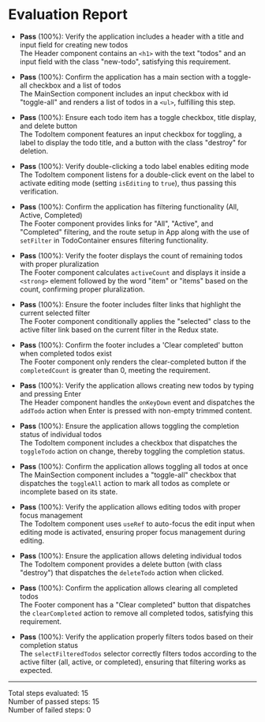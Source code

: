# Evaluation Report

- **Pass** (100%): Verify the application includes a header with a title and input field for creating new todos  
  The Header component contains an <code>&lt;h1&gt;</code> with the text "todos" and an input field with the class "new-todo", satisfying this requirement.

- **Pass** (100%): Confirm the application has a main section with a toggle-all checkbox and a list of todos  
  The MainSection component includes an input checkbox with id "toggle-all" and renders a list of todos in a <code>&lt;ul&gt;</code>, fulfilling this step.

- **Pass** (100%): Ensure each todo item has a toggle checkbox, title display, and delete button  
  The TodoItem component features an input checkbox for toggling, a label to display the todo title, and a button with the class "destroy" for deletion.

- **Pass** (100%): Verify double-clicking a todo label enables editing mode  
  The TodoItem component listens for a double-click event on the label to activate editing mode (setting <code>isEditing</code> to <code>true</code>), thus passing this verification.

- **Pass** (100%): Confirm the application has filtering functionality (All, Active, Completed)  
  The Footer component provides links for "All", "Active", and "Completed" filtering, and the route setup in App along with the use of <code>setFilter</code> in TodoContainer ensures filtering functionality.

- **Pass** (100%): Verify the footer displays the count of remaining todos with proper pluralization  
  The Footer component calculates <code>activeCount</code> and displays it inside a <code>&lt;strong&gt;</code> element followed by the word "item" or "items" based on the count, confirming proper pluralization.

- **Pass** (100%): Ensure the footer includes filter links that highlight the current selected filter  
  The Footer component conditionally applies the "selected" class to the active filter link based on the current filter in the Redux state.

- **Pass** (100%): Confirm the footer includes a 'Clear completed' button when completed todos exist  
  The Footer component only renders the clear-completed button if the <code>completedCount</code> is greater than 0, meeting the requirement.

- **Pass** (100%): Verify the application allows creating new todos by typing and pressing Enter  
  The Header component handles the <code>onKeyDown</code> event and dispatches the <code>addTodo</code> action when Enter is pressed with non-empty trimmed content.

- **Pass** (100%): Ensure the application allows toggling the completion status of individual todos  
  The TodoItem component includes a checkbox that dispatches the <code>toggleTodo</code> action on change, thereby toggling the completion status.

- **Pass** (100%): Confirm the application allows toggling all todos at once  
  The MainSection component includes a "toggle-all" checkbox that dispatches the <code>toggleAll</code> action to mark all todos as complete or incomplete based on its state.

- **Pass** (100%): Verify the application allows editing todos with proper focus management  
  The TodoItem component uses <code>useRef</code> to auto-focus the edit input when editing mode is activated, ensuring proper focus management during editing.

- **Pass** (100%): Ensure the application allows deleting individual todos  
  The TodoItem component provides a delete button (with class "destroy") that dispatches the <code>deleteTodo</code> action when clicked.

- **Pass** (100%): Confirm the application allows clearing all completed todos  
  The Footer component has a "Clear completed" button that dispatches the <code>clearCompleted</code> action to remove all completed todos, satisfying this requirement.

- **Pass** (100%): Verify the application properly filters todos based on their completion status  
  The <code>selectFilteredTodos</code> selector correctly filters todos according to the active filter (all, active, or completed), ensuring that filtering works as expected.

---

Total steps evaluated: 15  
Number of passed steps: 15  
Number of failed steps: 0